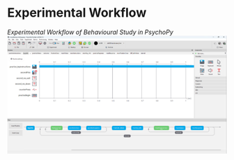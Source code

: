 # Experimental Workflow
*Experimental Workflow of Behavioural Study in PsychoPy*
![Experimental Workflow](experimentalWorkflow.png)
